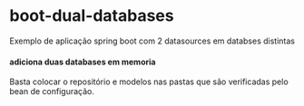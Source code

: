 # boot-dual-databases
Exemplo de aplicação spring boot com 2 datasources em databses distintas

#### adiciona duas databases em memoria
  Basta colocar o repositório e modelos nas pastas que são verificadas pelo bean de configuração.
